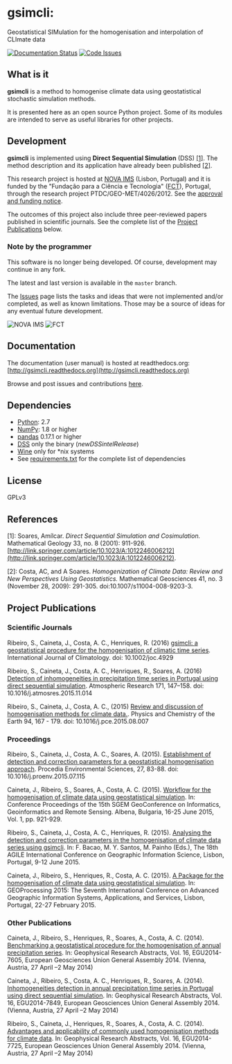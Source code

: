 # gsimcli:
Geostatistical SIMulation for the homogenisation and interpolation of
CLImate data

[![Documentation Status](https://readthedocs.org/projects/gsimcli/badge/?version=latest)](http://gsimcli.readthedocs.org/en/latest/?badge=latest) [![Code Issues](https://www.quantifiedcode.com/api/v1/project/d5107719f2724f41bc1b18665a164616/snapshot/origin:dev:HEAD/badge.svg)](https://www.quantifiedcode.com/app/project/d5107719f2724f41bc1b18665a164616)

## What is it

**gsimcli** is a method to homogenise climate data using
geostatistical stochastic simulation methods.

It is presented here as an open source Python project. Some of its
modules are intended to serve as useful libraries for other projects.

## Development

**gsimcli** is implemented using **Direct Sequential
Simulation** (DSS) [[1]](#ref1). The method description and its application have already
been published [[2]](#ref2).

This research project is hosted at [NOVA IMS](http://www.novaims.unl.pt)
(Lisbon, Portugal) and it is funded by the "Fundação para a Ciência e
Tecnologia" ([FCT](http://www.fct.pt)), Portugal, through the research project
PTDC/GEO-MET/4026/2012. See the [approval and funding notice](http://www.novaims.unl.pt/documentos/P_GSIMCLI_EN.pdf).

The outcomes of this project also include three peer-reviewed papers published in
scientific journals. See the complete list of the [Project Publications](#publications)
below.

### Note by the programmer

This software is no longer being developed. Of course, development may continue
in any fork.

The latest and last version is available in the `master` branch.

The [Issues](https://github.com/iled/gsimcli/issues) page lists the tasks and
ideas that were not implemented and/or completed, as well as known limitations.
Those may be a source of ideas for any eventual future development.

![NOVA IMS](/gsimcli/images/IMS_Preto_logo.png) ![FCT](/gsimcli/images/logo_FCT.png)

## Documentation

The documentation (user manual) is hosted at readthedocs.org:
[http://gsimcli.readthedocs.org](http://gsimcli.readthedocs.org)

Browse and post issues and contributions [here](https://github.com/iled/gsimcli/issues).

## Dependencies

- [Python](http://www.python.org): 2.7
- [NumPy](http://www.numpy.org): 1.8 or higher
- [pandas](http://pandas.pydata.org) 0.17.1 or higher
- [DSS](https://sites.google.com/site/cmrpsoftware/downloads) only the binary (*newDSSintelRelease*)
- [Wine](http://www.winehq.org) only for *nix systems
- See [requirements.txt](requirements.txt) for the complete list of dependencies

## License

GPLv3

## References

<a name="ref1"></a>[1]: Soares, Amílcar. *Direct Sequential Simulation and Cosimulation.*
Mathematical Geology 33, no. 8 (2001): 911-926.
[http://link.springer.com/article/10.1023/A:1012246006212](http://link.springer.com/article/10.1023/A:1012246006212).

<a name="ref2"></a>[2]: Costa, AC, and A Soares. *Homogenization of Climate Data: Review and New
Perspectives Using Geostatistics.* Mathematical Geosciences 41, no. 3 (November
28, 2009): 291-305. doi:10.1007/s11004-008-9203-3.


## <a name="publications"></a>Project Publications

### Scientific Journals

Ribeiro, S., Caineta, J., Costa, A. C., Henriques, R. (2016) [gsimcli: a geostatistical procedure for the homogenisation of climatic time series](http://doi.org/10.1002/joc.4929). International Journal of Climatology. doi: 10.1002/joc.4929

Ribeiro, S., Caineta, J., Costa, A. C., Henriques, R., Soares, A. (2016) [Detection of inhomogeneities in precipitation time series in Portugal using direct sequential simulation](http://doi.org/10.1016/j.atmosres.2015.11.014). Atmospheric Research 171, 147–158. doi: 10.1016/j.atmosres.2015.11.014

Ribeiro, S., Caineta, J., Costa, A. C., (2015) [Review and discussion of homogenisation methods for climate data.](http://doi.org/10.1016/j.pce.2015.08.007). Physics and Chemistry of the Earth 94, 167 - 179. doi: 10.1016/j.pce.2015.08.007

### Proceedings

Ribeiro, S., Caineta, J., Costa, A. C., Soares, A. (2015). [Establishment of detection and correction parameters for a geostatistical homogenisation approach](http://doi.org/10.1016/j.proenv.2015.07.115). Procedia Environmental Sciences, 27, 83-88. doi: 10.1016/j.proenv.2015.07.115

Caineta, J., Ribeiro, S., Soares, A., Costa, A. C. (2015). [Workflow for the homogenisation of climate data using geostatistical simulation](http://sgem.org/sgemlib/spip.php?article5707). In: Conference Proceedings of the 15th SGEM GeoConference on Informatics, Geoinformatics and Remote Sensing. Albena, Bulgaria, 16-25 June 2015, Vol. 1, pp. 921-929.

Ribeiro, S., Caineta, J., Costa, A. C., Henriques, R. (2015). [Analysing the detection and correction parameters in the homogenisation of climate data series using gsimcli](https://agile-online.org/Conference_Paper/cds/agile_2015/shortpapers/59/59_Paper_in_PDF.pdf ). In: F. Bacao, M. Y. Santos, M. Painho (Eds.), The 18th AGILE International Conference on Geographic Information Science, Lisbon, Portugal, 9-12 June 2015.

Caineta, J., Ribeiro, S., Henriques, R., Costa, A. C. (2015). [A Package for the homogenisation of climate data using geostatistical simulation](https://www.thinkmind.org/index.php?view=article&articleid=geoprocessing_2015_6_40_30130). In: GEOProcessing 2015: The Seventh International Conference on Advanced Geographic Information Systems, Applications, and Services, Lisbon, Portugal, 22-27 February 2015.

### Other Publications

Caineta, J., Ribeiro, S., Henriques, R., Soares, A., Costa, A. C. (2014). [Benchmarking a geostatistical procedure for the homogenisation of annual precipitation series](http://meetingorganizer.copernicus.org/EGU2014/EGU2014-7605.pdf). In: Geophysical Research Abstracts, Vol. 16, EGU2014-7605, European Geosciences Union General Assembly 2014. (Vienna, Austria, 27 April –2 May 2014)

Caineta, J., Ribeiro, S., Costa, A. C., Henriques, R., Soares, A. (2014). [Inhomogeneities detection in annual precipitation time series in Portugal using direct sequential simulation](http://meetingorganizer.copernicus.org/EGU2014/EGU2014-7849.pdf). In: Geophysical Research Abstracts, Vol. 16, EGU2014-7849, European Geosciences Union General Assembly 2014. (Vienna, Austria, 27 April –2 May 2014)

Ribeiro, S., Caineta, J., Henriques, R., Soares, A., Costa, A. C. (2014). [Advantages and applicability of commonly used homogenisation methods for climate data](http://meetingorganizer.copernicus.org/EGU2014/EGU2014-7725.pdf). In: Geophysical Research Abstracts, Vol. 16, EGU2014-7725, European Geosciences Union General Assembly 2014. (Vienna, Austria, 27 April –2 May 2014)
